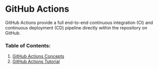 # GitHub Actions

GitHub Actions provide a full end-to-end continuous integration (CI) and continuous deployment (CD) pipeline directly within the repository on GitHub.

### Table of Contents:

1. [GitHub Actions Concepts](github-actions-concepts.md)
2. [GitHub Actions Tutorial](github-actions-tutorial.md)
